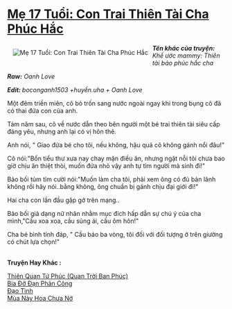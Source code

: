 <a href="https://utruyen.com/me-17-tuoi-con-trai-thien-tai-cha-phuc-hac/11199/" title="Mẹ 17 Tuổi: Con Trai Thiên Tài Cha Phúc Hắc"><h1>Mẹ 17 Tuổi: Con Trai Thiên Tài Cha Phúc Hắc</h1></a><div style="display:table"><img align="right" style="float: left; padding: 10px;" src="https://utruyen.com/images/story/200x260/me-17-tuoi-con-trai-thien-tai-cha-phuc-hac.jpg" alt="Mẹ 17 Tuổi: Con Trai Thiên Tài Cha Phúc Hắc"><b><i>Tên khác của truyện:</i></b><i> Khế ước mammy: Thiên tài bảo phúc hắc cha</i><p></p><b><i>Raw:</i></b><i> Oanh Love</i><p></p><b><i>Edit: </i></b><i>boconganh1503 +huyền.uha + Oanh Love</i><p></p>Một đêm triền miên, cô bỏ trốn sang nước ngoài ngay khi trong bụng cô đã có thai đứa con của anh.<p></p>Tám năm sau, cô về nước dẫn theo bên người một bé trai thiên tài siêu cấp đáng yêu, nhưng anh lại có vị hôn thê.<p></p>Anh nói, " Giao đứa bé cho tôi, nếu không, hậu quả cô không gánh nổi đâu!"<p></p>Cô nói:"Bổn tiểu thư xưa nay chay mặn điều ăn, nhưng ngặt nỗi tôi chưa bao giờ chịu ăn thiệt thòi, muốn đứa nhỏ vậy anh tự tìm người mà sinh đi!"<p></p>Bảo bối tủm tỉm cười nói:"Muốn làm cha tôi, phải xem ông có đủ bản lãnh không rồi hãy nói..bằng không, ông chuẩn bị gánh chịu đại giới đi!"<p></p>Hai cha con lần đầu gặp gở trên mạng..<p></p>Bảo bối giả dạng nữ nhân nhằm mục đích hấp dẫn sự chú ý của cha mình,"Cầu xoa xoa, cầu sủng ái, cầu ôm hôn!"<p></p>Cha bé bình tỉnh đáp, " Cầu báo ba vòng, tôi đối với đối tượng ở trên giường có chút lựa chọn!"</div><p><br><b>Truyện Hay Khác :</b></p><a href="https://utruyen.com/thien-quan-tu-phuc-quan-troi-ban-phuc/22000/" alt="Thiên Quan Tứ Phúc (Quan Trời Ban Phúc)">Thiên Quan Tứ Phúc (Quan Trời Ban Phúc)</a><br/><a href="https://truyenngontinhay.wordpress.com/2019/10/03/bia-do-dan-phan-cong/" alt="Bia Đỡ Đạn Phản Công">Bia Đỡ Đạn Phản Công</a><br/><a href="https://github.com/quanluxury/truyenhot/tree/master/truyenhay/10621/" alt="Đạo Tình">Đạo Tình</a><br/><a href="https://www.flickr.com/photos/183745219@N08/48664692233/" alt="Mùa Này Hoa Chưa Nở">Mùa Này Hoa Chưa Nở</a><br/>